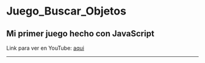 # Juego_Buscar_Objetos
<h2>Mi primer juego hecho con JavaScript</h2>
<p>Link para ver en YouTube: <a href="https://youtu.be/tewV3JjKv-g" target="_blanck">aqui</a></p>
<hr>
<img src="https://activitea.es/wp-content/uploads/2014/12/avisual-7-1161x800.jpg" alt="">
